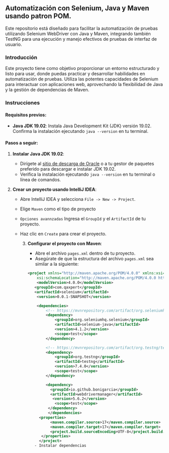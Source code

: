 ## Automatización con Selenium, Java y Maven usando patron POM.

Este repositorio está diseñado para facilitar la automatización de pruebas utilizando Selenium WebDriver con Java y Maven, integrando también TestNG para una ejecución y manejo efectivos de pruebas de interfaz de usuario.

### Introducción

Este proyecto tiene como objetivo proporcionar un entorno estructurado y listo para usar, donde puedas practicar y desarrollar habilidades en automatización de pruebas. Utiliza las potentes capacidades de Selenium para interactuar con aplicaciones web, aprovechando la flexibilidad de Java y la gestión de dependencias de Maven.

### Instrucciones

#### Requisitos previos:
- **Java JDK 19.02**: Instala Java Development Kit (JDK) versión 19.02. Confirma la instalación ejecutando `java --version` en tu terminal.

#### Pasos a seguir:
1. **Instalar Java JDK 19.02**:
   - Dirígete al [sitio de descarga de Oracle](https://www.oracle.com/java/technologies/javase/javase-jdk8-downloads.html) o a tu gestor de paquetes preferido para descargar e instalar JDK 19.02.
   - Verifica la instalación ejecutando `java --version` en tu terminal o línea de comandos.


2. **Crear un proyecto usando IntelliJ IDEA**:
   - Abre IntelliJ IDEA y selecciona `File -> New -> Project`.
   - Elige `Maven` como el tipo de proyecto
   - `Opciones avannzadas` Ingresa el `GroupId` y el `ArtifactId` de tu proyecto.
   - Haz clic en `Create`  para crear el proyecto.

     3. **Configurar el proyecto con Maven**:
        - Abre el archivo `pages.xml` dentro de tu proyecto.
        - Asegúrate de que la estructura del archivo `pages.xml` sea similar a la siguiente:

        ```xml
        <project xmlns="http://maven.apache.org/POM/4.0.0" xmlns:xsi="http://www.w3.org/2001/XMLSchema-instance"
            xsi:schemaLocation="http://maven.apache.org/POM/4.0.0 https://maven.apache.org/xsd/maven-4.0.0.xsd">
            <modelVersion>4.0.0</modelVersion>
           <groupId>com.qaxpert</groupId>
           <artifactId>selenium</artifactId>
            <version>0.0.1-SNAPSHOT</version>

            <dependencies>
                <!-- https://mvnrepository.com/artifact/org.seleniumhq.selenium/selenium-java -->
                <dependency>
                    <groupId>org.seleniumhq.selenium</groupId>
                    <artifactId>selenium-java</artifactId>
                    <version>4.1.2</version>
                    <scope>test</scope>
                </dependency>

                <!-- https://mvnrepository.com/artifact/org.testng/testng -->
                <dependency>
                    <groupId>org.testng</groupId>
                    <artifactId>testng</artifactId>
                    <version>7.4.0</version>
                    <scope>test</scope>
                </dependency>
        
                <dependency>
                  <groupId>io.github.bonigarcia</groupId>
                  <artifactId>webdrivermanager</artifactId>
                   <version>5.6.2</version>
                    <scope>test</scope>
                 </dependency>
                 </dependencies>
             <properties>
                  <maven.compiler.source>17</maven.compiler.source>
                  <maven.compiler.target>17</maven.compiler.target>
                  <project.build.sourceEncoding>UTF-8</project.build.sourceEncoding>
              </properties>
             </project>
           - Instalar dependencias

   